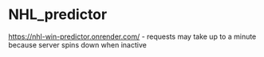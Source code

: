 # NHL_predictor

https://nhl-win-predictor.onrender.com/  - requests may take up to a minute because server spins down when inactive
